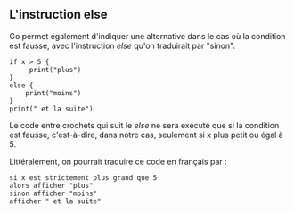 ## L'instruction else

Go permet également d'indiquer une alternative dans le cas où la condition est fausse, avec l'instruction _else_ qu'on traduirait par "sinon". 

```
if x > 5 {
     print("plus")
}
else {
    print("moins")
}
print(" et la suite")
```

Le code entre crochets qui suit le _else_ ne sera exécuté que si la condition est fausse, c'est-à-dire, dans notre cas, seulement si x plus petit ou égal à 5.

Littéralement, on pourrait traduire ce code en français par :

```
si x est strictement plus grand que 5
alors afficher "plus"
sinon afficher "moins"
afficher " et la suite"
```